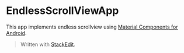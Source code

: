 # EndlessScrollViewApp
This app implements endless scrollview using [Material Components for Android](https://material.io/develop/android/docs/getting-started/).
> Written with [StackEdit](https://stackedit.io/).
